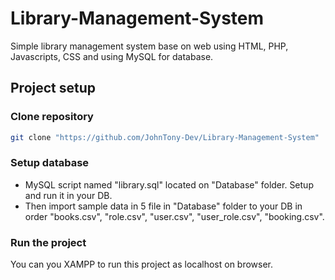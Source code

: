 # Library-Management-System
Simple library management system base on web using HTML, PHP, Javascripts, CSS and using MySQL for database.

## Project setup
### Clone repository
```sh
git clone "https://github.com/JohnTony-Dev/Library-Management-System"
```

### Setup database
- MySQL script named "library.sql" located on "Database" folder. Setup and run it in your DB.
- Then import sample data in 5 file in "Database" folder to your DB in order "books.csv", "role.csv", "user.csv", "user_role.csv", "booking.csv".

### Run the project
You can you XAMPP to run this project as localhost on browser.
